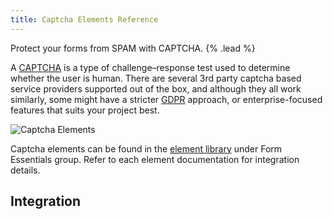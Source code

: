 ```yaml
---
title: Captcha Elements Reference
---
```


Protect your forms from SPAM with CAPTCHA. {% .lead %}

A [CAPTCHA](http://www.captcha.net) is a type of challenge–response test used to determine whether the user is human. There are several 3rd party captcha based service providers supported out of the box, and although they all work similarly, some might have a stricter [GDPR](https://gdpr.eu/what-is-gdpr) approach, or enterprise-focused features that suits your project best.

![Captcha Elements](/assets/ytp/forms/captcha/elements.webp)

Captcha elements can be found in the [element library](https://yootheme.com/support/yootheme-pro/joomla/element-library) under Form Essentials group. Refer to each element documentation for integration details.

## Integration
